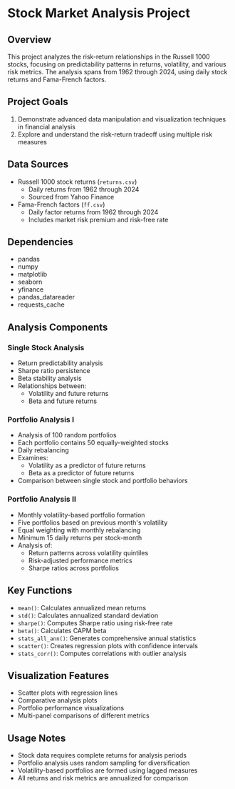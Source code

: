 # Stock Market Analysis Project

## Overview
This project analyzes the risk-return relationships in the Russell 1000 stocks, focusing on predictability patterns in returns, volatility, and various risk metrics. The analysis spans from 1962 through 2024, using daily stock returns and Fama-French factors.

## Project Goals
1. Demonstrate advanced data manipulation and visualization techniques in financial analysis
2. Explore and understand the risk-return tradeoff using multiple risk measures

## Data Sources
- Russell 1000 stock returns (`returns.csv`)
  - Daily returns from 1962 through 2024
  - Sourced from Yahoo Finance
- Fama-French factors (`ff.csv`)
  - Daily factor returns from 1962 through 2024
  - Includes market risk premium and risk-free rate

## Dependencies
- pandas
- numpy
- matplotlib
- seaborn
- yfinance
- pandas_datareader
- requests_cache

## Analysis Components

### Single Stock Analysis
- Return predictability analysis
- Sharpe ratio persistence
- Beta stability analysis
- Relationships between:
  - Volatility and future returns
  - Beta and future returns

### Portfolio Analysis I
- Analysis of 100 random portfolios
- Each portfolio contains 50 equally-weighted stocks
- Daily rebalancing
- Examines:
  - Volatility as a predictor of future returns
  - Beta as a predictor of future returns
- Comparison between single stock and portfolio behaviors

### Portfolio Analysis II
- Monthly volatility-based portfolio formation
- Five portfolios based on previous month's volatility
- Equal weighting with monthly rebalancing
- Minimum 15 daily returns per stock-month
- Analysis of:
  - Return patterns across volatility quintiles
  - Risk-adjusted performance metrics
  - Sharpe ratios across portfolios

## Key Functions
- `mean()`: Calculates annualized mean returns
- `std()`: Calculates annualized standard deviation
- `sharpe()`: Computes Sharpe ratio using risk-free rate
- `beta()`: Calculates CAPM beta
- `stats_all_ann()`: Generates comprehensive annual statistics
- `scatter()`: Creates regression plots with confidence intervals
- `stats_corr()`: Computes correlations with outlier analysis

## Visualization Features
- Scatter plots with regression lines
- Comparative analysis plots
- Portfolio performance visualizations
- Multi-panel comparisons of different metrics

## Usage Notes
- Stock data requires complete returns for analysis periods
- Portfolio analysis uses random sampling for diversification
- Volatility-based portfolios are formed using lagged measures
- All returns and risk metrics are annualized for comparison
